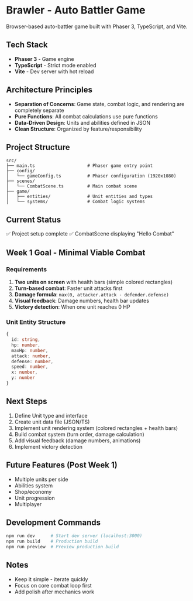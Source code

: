 # Brawler - Auto Battler Game

Browser-based auto-battler game built with Phaser 3, TypeScript, and Vite.

## Tech Stack

- **Phaser 3** - Game engine
- **TypeScript** - Strict mode enabled
- **Vite** - Dev server with hot reload

## Architecture Principles

- **Separation of Concerns**: Game state, combat logic, and rendering are completely separate
- **Pure Functions**: All combat calculations use pure functions
- **Data-Driven Design**: Units and abilities defined in JSON
- **Clean Structure**: Organized by feature/responsibility

## Project Structure

```
src/
├── main.ts                    # Phaser game entry point
├── config/
│   └── gameConfig.ts          # Phaser configuration (1920x1080)
├── scenes/
│   └── CombatScene.ts         # Main combat scene
├── game/
│   ├── entities/              # Unit entities and types
│   └── systems/               # Combat logic systems
```

## Current Status

✅ Project setup complete
✅ CombatScene displaying "Hello Combat"

## Week 1 Goal - Minimal Viable Combat

### Requirements

1. **Two units on screen** with health bars (simple colored rectangles)
2. **Turn-based combat**: Faster unit attacks first
3. **Damage formula**: `max(0, attacker.attack - defender.defense)`
4. **Visual feedback**: Damage numbers, health bar updates
5. **Victory detection**: When one unit reaches 0 HP

### Unit Entity Structure

```typescript
{
  id: string,
  hp: number,
  maxHp: number,
  attack: number,
  defense: number,
  speed: number,
  x: number,
  y: number
}
```

## Next Steps

1. Define Unit type and interface
2. Create unit data file (JSON/TS)
3. Implement unit rendering system (colored rectangles + health bars)
4. Build combat system (turn order, damage calculation)
5. Add visual feedback (damage numbers, animations)
6. Implement victory detection

## Future Features (Post Week 1)

- Multiple units per side
- Abilities system
- Shop/economy
- Unit progression
- Multiplayer

## Development Commands

```bash
npm run dev      # Start dev server (localhost:3000)
npm run build    # Production build
npm run preview  # Preview production build
```

## Notes

- Keep it simple - iterate quickly
- Focus on core combat loop first
- Add polish after mechanics work